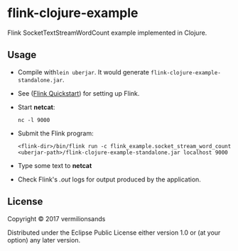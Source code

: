 # flink-clojure-example

Flink SocketTextStreamWordCount example implemented in Clojure. 

## Usage

* Compile with```lein uberjar```. It would generate ```flink-clojure-example-standalone.jar```. 

* See ([Flink Quickstart](https://ci.apache.org/projects/flink/flink-docs-release-1.3/quickstart/setup_quickstart.html#run-the-example)) for setting up Flink. 

* Start **netcat**:

    ```nc -l 9000```

* Submit the Flink program:

    ```<flink-dir>/bin/flink run -c flink_example.socket_stream_word_count <uberjar-path>/flink-clojure-example-standalone.jar localhost 9000```

* Type some text to **netcat**

* Check Flink's *.out* logs for output produced by the application.

## License

Copyright © 2017 vermilionsands

Distributed under the Eclipse Public License either version 1.0 or (at
your option) any later version.
